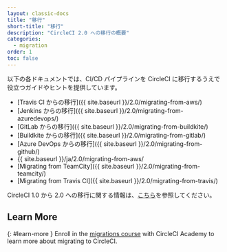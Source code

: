 ```yaml
---
layout: classic-docs
title: "移行"
short-title: "移行"
description: "CircleCI 2.0 への移行の概要"
categories:
  - migration
order: 1
toc: false
---
```


以下の各ドキュメントでは、CI/CD パイプラインを CircleCI に移行するうえで役立つガイドやヒントを提供しています。

* [Travis CI からの移行]({{ site.baseurl }}/2.0/migrating-from-aws/)
* [Jenkins からの移行]({{ site.baseurl }}/2.0/migrating-from-azuredevops/)
* [GitLab からの移行]({{ site.baseurl }}/2.0/migrating-from-buildkite/)
* [Buildkite からの移行]({{ site.baseurl }}/2.0/migrating-from-gitlab/)
* [Azure DevOps からの移行]({{ site.baseurl }}/2.0/migrating-from-github/)
* {{ site.baseurl }}/ja/2.0/migrating-from-aws/
* [Migrating from TeamCity]({{ site.baseurl }}/2.0/migrating-from-teamcity/)
* [Migrating from Travis CI]({{ site.baseurl }}/2.0/migrating-from-travis/)

CircleCI 1.0 から 2.0 への移行に関する情報は、[こちら](https://circleci.com/docs/2.0/upgrading/#section=server-administration)を参照してください。

## Learn More
{: #learn-more }
Enroll in the [migrations course](https://academy.circleci.com/arm-course) with CircleCI Academy to learn more about migrating to CircleCI.

